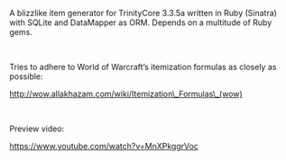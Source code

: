 A blizzlike item generator for TrinityCore 3.3.5a written in Ruby (Sinatra) with
SQLite and DataMapper as ORM. Depends on a multitude of Ruby gems.

 

Tries to adhere to World of Warcraft’s itemization formulas as closely as
possible:

http://wow.allakhazam.com/wiki/Itemization\_Formulas\_(wow)

 

Preview video:

https://www.youtube.com/watch?v=MnXPkggrVoc

 
